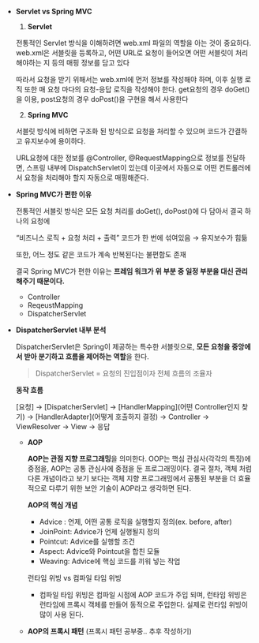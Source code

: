 - **Servlet vs Spring MVC**
    1. **Servlet**
    
    전통적인 Servlet 방식을 이해하려면 web.xml 파일의 역할을 아는 것이 중요하다. web.xml은 서블릿을 등록하고, 어떤 URL로 요청이 들어오면 어떤 서블릿이 처리해야하는 지 등의 매핑 정보를 담고 있다
    
    따라서 요청을 받기 위해서는 web.xml에 먼저 정보를 작성해야 하며, 이후 실행 로직 또한 매 요청 마다의 요청-응답 로직을 작성해야 한다.  get요청의 경우 doGet()을 이용, post요청의 경우 doPost()을 구현을 해서 사용한다
    
    2. **Spring MVC**
    
    서블릿 방식에 비하면 구조화 된 방식으로 요청을 처리할 수 있으며 코드가 간결하고 유지보수에 용이하다. 
    
    URL요청에 대한 정보를 @Controller, @RequestMapping으로 정보를 전달하면, 스프링 내부에 DispatchServlet이 있는데 이곳에서 자동으로 어떤 컨트롤러에서 요청을 처리해야 할지 자동으로 매핑해준다.
    
     
    
- **Spring MVC가 편한 이유**
    
    전통적인 서블릿 방식은 모든 요청 처리를 doGet(), doPost()에 다 담아서 결국 하나의 요청에 
    
    “비즈니스 로직 + 요청 처리 + 출력” 코드가 한 번에 섞여있음 → 유지보수가 힘듦
    
    또한, 어느 정도 같은 코드가 계속 반복된다는 불편함도 존재
    
    결국 Spring MVC가 편한 이유는 **프레임 워크가 위 부분 중 일정 부분을 대신 관리해주기 때문이다.** 
    
    - Controller
    - ReqeustMapping
    - DispatcherServlet

- **DispatcherServlet 내부 분석**
    
    DispatcherServlet은 Spring이 제공하는 특수한 서블릿으로, **모든 요청을 중앙에서 받아 분기하고 흐름을 제어하는 역할**을 한다.
    
    > DispatcherServlet = 요청의 진입점이자 전체 흐름의 조율자
    > 
    
    **동작 흐름**
    
    [요청] → [DispatcherServlet] → [HandlerMapping](어떤 Controller인지 찾기) → [HandlerAdapter](어떻게 호출하지 결정) → Controller → ViewResolver → View → 응답


  - **AOP**
    
    **AOP는 관점 지향 프로그래밍**을 의미한다. OOP는 핵심 관심사(각각의 특징)에 중점을, AOP는 공통 관심사에 중점을 둔 프로그래밍이다. 결국 절차, 객체 처럼 다른 개념이라고 보기 보다는 객체 지향 프로그래밍에서 공통된 부분을 더 효율적으로 다루기 위한 보안 기술이 AOP라고 생각하면 된다.
    
    **AOP의 핵심 개념**
    
    - Advice : 언제, 어떤 공통 로직을 실행할지 정의(ex. before, after)
    - JoinPoint: Advice가 언제 실행될지 정의
    - Pointcut: Advice를 실행할 조건
    - Aspect: Advice와 Pointcut을 합친 모듈
    - Weaving: Advice에 핵심 코드를 끼워 넣는 작업
    
    런타임 위빙 vs 컴파일 타임 위빙
    
    - 컴파일 타임 위빙은 컴파일 시점에 AOP 코드가 주입 되며, 런타임 위빙은 런타임에 프록시 객체를 만들어 동적으로 주입한다. 실제로 런타임 위빙이 많이 사용 된다.
   
  - **AOP의 프록시 패턴**
    (프록시 패턴 공부중.. 추후 작성하기)
